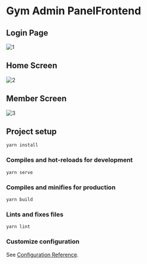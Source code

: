 # Gym Admin PanelFrontend


## Login Page
![1](https://drive.google.com/uc?export=view&id=1ahiSpt_6TzhMhXJf4zbGADIt11xDdUic)



## Home Screen
![2](https://drive.google.com/uc?export=view&id=1Q8OJGx8mBvHobx-PZFnShsylhmf7XIVc)


## Member Screen
![3](https://drive.google.com/uc?export=view&id=1nuDAQzCbiSz2X0LrAz15M8HmNYPCGZzY)

## Project setup
```
yarn install
```

### Compiles and hot-reloads for development
```
yarn serve
```

### Compiles and minifies for production
```
yarn build
```

### Lints and fixes files
```
yarn lint
```

### Customize configuration
See [Configuration Reference](https://cli.vuejs.org/config/).
